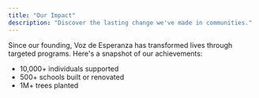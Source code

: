 ```yaml
---
title: "Our Impact"
description: "Discover the lasting change we've made in communities."
---
```

Since our founding, Voz de Esperanza has transformed lives through targeted programs. Here's a snapshot of our achievements:
- 10,000+ individuals supported
- 500+ schools built or renovated
- 1M+ trees planted
